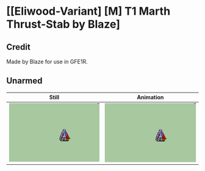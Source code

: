 # [\[Eliwood-Variant\] \[M\] T1 Marth Thrust-Stab by Blaze]

## Credit

Made by Blaze for use in GFE1R.
	
## Unarmed

| Still | Animation |
| :---: | :-------: |
| ![Unarmed still](./Unarmed_000.png) | ![Unarmed animation](./Unarmed.gif) |
